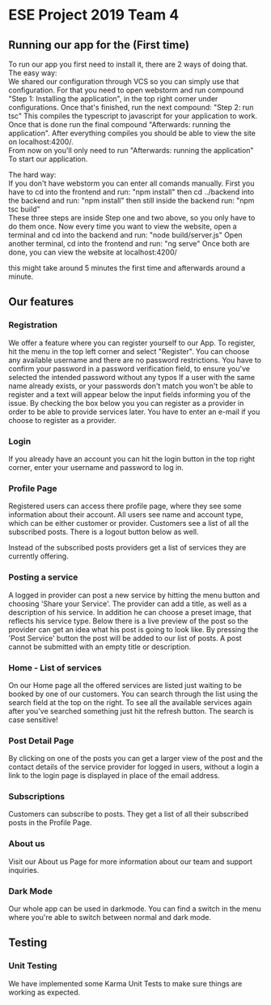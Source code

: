 <h1>ESE Project 2019 Team 4</h1>

<h2>Running our app for the (First time)</h2>
To run our app you first need to install it, there are 2 ways of doing that.<br>
The easy way:<br>
We shared our configuration through VCS so you can simply use that configuration. 
For that you need to open webstorm and run compound "Step 1: Installing the application", in the top right corner under configurations.
Once that's finished, run the next compound: "Step 2: run tsc" This compiles the typescript to javascript for your application to work.
Once that is done run the final compound "Afterwards: running the application".
After everything compiles you should be able to view the site on localhost:4200/.<br>
From now on you'll only need to run "Afterwards: running the application" To start our application.

The hard way:<br>
If you don't have webstorm you can enter all comands manually.
First you have to cd into the frontend and run:
"npm install"
then cd ../backend into the backend and run:
"npm install"
then still inside the backend run:
"npm tsc build"<br>
These three steps are inside Step one  and two above, so you only have to do them once.
Now every time you want to view the website, open a terminal and
cd into the backend and run:
"node build/server.js"
Open another terminal, cd into the frontend and run:
"ng serve"
Once both are done, you can view the website at localhost:4200/<br>

this might take around 5 minutes the first time and afterwards around a minute.

<h2>Our features</h2>

<h3>Registration</h3>
We offer a feature where you can register yourself to our App.
To register, hit the menu in the top left corner and select "Register".
You can choose any available username and there are no password restrictions. You have
to confirm your password in a password verification field, to ensure you've selected the 
intended password without any typos
If a user with the same name already exists, or your passwords don't match
you won't be able to register and a text will appear below the input fields informing you
of the issue.
By checking the box below you you can register as a provider in order
to be able to provide services later. You have to enter an e-mail if you choose
to register as a provider.

<h3>Login</h3>
If you already have an account you can hit the login button in the top
right corner, enter your username and password to log in.

<h3>Profile Page</h3>
Registered users can access there profile page, where they see some
information about their account.
All users see name and account type, which can be either customer or provider.
Customers see a list of all the subscribed posts. 
There is a logout button below as well.

Instead of the subscribed posts providers get a list of services they are currently
offering.

<h3>Posting a service</h3>
A logged in provider can post a new service by hitting the menu button
and choosing 'Share your Service'.
The provider can add a title, as well as a description of his service.
In addition he can choose a preset image, that reflects his service type.
Below there is a live preview of the post so the provider can
get an idea what his post is going to look like.
By pressing the 'Post Service' button the post will be added
to our list of posts. A post cannot be submitted with an empty
title or description.

<h3>Home - List of services</h3>
On our Home page all the offered services are listed just waiting to be booked
by one of our customers. You can search through the list using the
search field at the top on the right. To see all the available
services again after you've searched something just hit the refresh button.
The search is case sensitive!

<h3>Post Detail Page</h3>
By clicking on one of the posts you can get a larger view of the post and the contact
details of the service provider for logged in users, without a login a link to the login
page is displayed in place of the email address.

<h3>Subscriptions</h3>
Customers can subscribe to posts. They get a list of all their subscribed
posts in the Profile Page.

<h3>About us</h3>
Visit our About us Page for more information about our team and support
inquiries.

<h3>Dark Mode</h3>
Our whole app can be used in darkmode. You can find a switch in
the menu where you're able to switch between normal and dark mode.

<h2>Testing</h2>

<h3>Unit Testing</h3>
We have implemented some Karma Unit Tests to make sure things are
working as expected.
